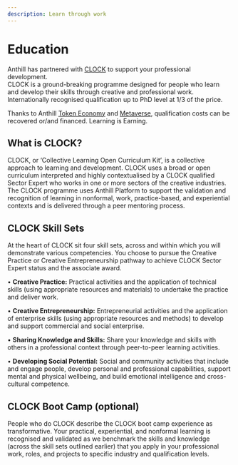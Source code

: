 ```yaml
---
description: Learn through work
---
```


# Education

Anthill has partnered with [CLOCK](https://clockyourskills.com) to support your professional development. \
CLOCK is a ground-breaking programme designed for people who learn and develop their skills through creative and professional work. \
Internationally recognised qualification up to PhD level at 1/3 of the price.

Thanks to Anthill [Token Economy](token-economy.md) and [Metaverse](metaverse.md), qualification costs can be recovered or/and financed. Learning is Earning.

## What is CLOCK?

CLOCK, or ‘Collective Learning Open Curriculum Kit’, is a collective approach to learning and development. CLOCK uses a broad or open curriculum interpreted and highly contextualised by a CLOCK qualified Sector Expert who works in one or more sectors of the creative industries. \
The CLOCK programme uses Anthill Platform to support the validation and recognition of learning in nonformal, work, practice-based, and experiential contexts and is delivered through a peer mentoring process.

## CLOCK Skill Sets

At the heart of CLOCK sit four skill sets, across and within which you will demonstrate various competencies. You choose to pursue the Creative Practice or Creative Entrepreneurship pathway to achieve CLOCK Sector Expert status and the associate award.

• **Creative Practice:** Practical activities and the application of technical skills (using appropriate resources and materials) to undertake the practice and deliver work.&#x20;

• **Creative Entrepreneurship:** Entrepreneurial activities and the application of enterprise skills (using appropriate resources and methods) to develop and support commercial and social enterprise.&#x20;

• **Sharing Knowledge and Skills:** Share your knowledge and skills with others in a professional context through peer-to-peer learning activities.&#x20;

• **Developing Social Potential:** Social and community activities that include and engage people, develop personal and professional capabilities, support mental and physical wellbeing, and build emotional intelligence and cross-cultural competence.

## **CLOCK Boot Camp (optional)**

People who do CLOCK describe the CLOCK boot camp experience as transformative. Your practical, experiential, and nonformal learning is recognised and validated as we benchmark the skills and knowledge (across the skill sets outlined earlier) that you apply in your professional work, roles, and projects to specific industry and qualification levels.&#x20;

